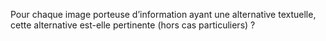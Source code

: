 Pour chaque image porteuse d’information ayant une alternative textuelle, cette alternative est-elle pertinente (hors cas particuliers) ?
